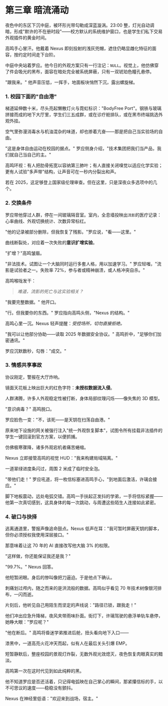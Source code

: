 # 第三章 暗流涌动

夜色中的东区下沉中庭，被环形光带勾勒成深蓝漩涡。23:00 整，灯光自动调暗，形成"默许的不在册时段"——校方默认的系统维护窗口，也是学生们私下交易外观插件的黄金时间。

高鸣手心冒汗。他戴着 Nexus 即刻投射的浅灰兜帽，遮住仍略显雌化特征的面容，按约定时间走下台阶。

中庭中央站着罗应。他今日的外观方案只有一行注记：`NULL`。视觉上，他仿佛穿了件会吸光的黑布，面容在暗处完全被系统屏蔽，只有一双琥珀色瞳孔悬停。

"跟我来。" 他声音压低，一挥手，地面板块悄然下沉，露出螺旋梯。

### 1. 校园下面的"自由港"

梯道延伸数十米，尽头亮起懒散灯火与霓虹标识："BodyFree Port"。钢铁与玻璃拼接而成的地下大厅里，学生们三五成群，或在诊疗舱排队，或在黑市终端挑选外观外挂。

空气里弥漫消毒水与机油混杂的味道，却也掺着亢奋——那是把自己当实验场的自由。

"这是身体自由运动在校园的据点。" 罗应侧身介绍，"技术集团把我们当产品，我们就自己当自己的主。"

高鸣环视：有人把肋骨拓宽以容纳第三肺叶；有人直接关闭嗅觉以适应化学实验；更有人试验"多声带"结构，让声音可在一秒内分裂出和声。

若在 2025，这足够登上国家级伦理审查。但在这里，只是深夜众多选项中的几个。

### 2. 交换条件

罗应带他穿过人群，停在一间玻璃隔音室。室内，全息墙投映出`流影`的医疗记录：心率曲线、外观切换统计、次数异常标红。

"他的记录被部分删除，但我恢复了残影。"罗应说，"看——这里。"

曲线断裂处，对应着一次失败的**意识扩增实验**。

"扩增？"高鸣皱眉。

"非法技术。试图让一个大脑同时运行多套人格，用以加速学习。" 罗应轻嗤，"流影是试验者之一。失败率 72%，参与者或精神崩溃，或人格冲突自杀。"

高鸣喉咙发干：

> *难道，流影的死亡与这实验相关？*

"我要完整数据。" 他开口。

"行。但我要你的东西。" 罗应指向高鸣头侧，"Nexus 的结构。"

高鸣心里一沉。Nexus 轻声提醒：*受控场所，切勿直接拒绝。*

"我可以让他部分协助——读取 2025 年数据安全协议。" 高鸣折中，"足够你们加密通讯。"

罗应沉默数秒，勾唇："成交。"

### 3. 情感共享事故

协议刚定，警报在大厅炸响。

镜面天花板上映出巨大的红色字符：**未授权数据流入侵**。

人群沸腾，许多人外观稳定性被打断，身体局部纹理闪烁——像失焦的 3D 模型。

"意识病毒？" 高鸣脱口。

罗应脸色一变："不，该死——是天钥在扫荡自由港。"

原来地下设施的网关被强行注入"统一外观恢复脚本"，试图令所有挂载非法插件的学生一键回滚到官方方案，以便抓捕。

仿佛极寒骤降，诸多外观宕机者痛苦蜷缩。

Nexus 立即接管高鸣的视觉 HUD："我来构建局域隔离。"

一道翠绿进度条闪过，周围 2 米成了临时安全泡。

"带他们走！" 罗应吼道，将一枚信标塞进高鸣手心，"到地面后激活，许璃会接应。"

脚下地板震动，远处电弧交错。高鸣一手扶起正发抖的学弟，一手将信标紧握——他第一次真切感到，这具身体的每一次跳动，与周遭这些陌生人连接如此紧密。

### 4. 破口与抉择

逃离通道里，警报声像追命鼓点。Nexus 低声在耳："我可暂时屏蔽天钥的脚本，但你必须授权我使用深层接口。"

那意味着让这 70 年的 AI 直接改写他大脑 3% 的权限。

"这样做，你还能保证我还是我？"

"99.7%。" Nexus 回答。

他短暂闭眼。身后的惨叫像把刀逼迫。于是他点下确认。

刺痛划过颅内，随之而来的是洪流般的数据。高鸣似乎看见 70 年技术树像银河排布，一闪而逝。

片刻后，他听见自己用陌生而坚定的声线说："路径已锁，跟我走！"

他们冲出应急升降梯，夜风夹带雨味扑面。街灯下，许璃驾驶的悬浮单轨车悬停，她睁大眼："罗应呢？"

"他在断后。" 高鸣将昏迷学弟推进后舱，扭头看向地下入口——

漆黑中，一道高亮火花冲天而起，似有人在最后关头引爆 EMP。

短暂静默后，整座校园的景观灯炸裂，无数外观光效熄灭，夜色恢复肉眼真实的黯淡。

高鸣第一次在这时代见到如此纯粹的黑。

他不知道罗应是否还活着，只记得电弧映在自己掌心的瞬间，那紧攥信标的手，以不可思议的速度——稳稳没有颤抖。

Nexus 在神经里低语："欢迎来到战场，宿主。" 